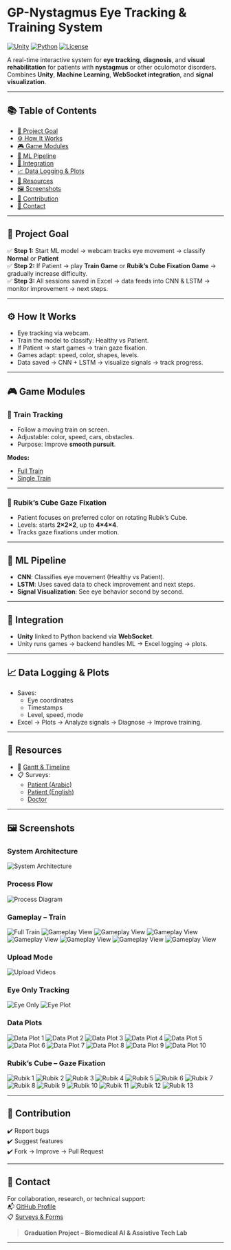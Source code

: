 # GP-Nystagmus Eye Tracking & Training System

[![Unity](https://img.shields.io/badge/Platform-Unity-ffb400?logo=unity)]()
[![Python](https://img.shields.io/badge/Backend-Python-blue?logo=python)]()
[![License](https://img.shields.io/github/license/Shehab-Hegab/GP-nystagmus-with-eye-tracking)]()

A real-time interactive system for **eye tracking**, **diagnosis**, and **visual rehabilitation** for patients with **nystagmus** or other oculomotor disorders.  
Combines **Unity**, **Machine Learning**, **WebSocket integration**, and **signal visualization**.

---

## 📚 Table of Contents

- [🎯 Project Goal](#-project-goal)
- [⚙️ How It Works](#️-how-it-works)
- [🎮 Game Modules](#-game-modules)
- [🧠 ML Pipeline](#-ml-pipeline)
- [🔗 Integration](#-integration)
- [📈 Data Logging & Plots](#-data-logging--plots)
- [📂 Resources](#-resources)
- [🖼️ Screenshots](#-screenshots)
- [🤝 Contribution](#-contribution)
- [📧 Contact](#-contact)

---

## 🎯 Project Goal

✅ **Step 1:** Start ML model → webcam tracks eye movement → classify **Normal** or **Patient**  
✅ **Step 2:** If Patient → play **Train Game** or **Rubik’s Cube Fixation Game** → gradually increase difficulty.  
✅ **Step 3:** All sessions saved in Excel → data feeds into CNN & LSTM → monitor improvement → next steps.

---

## ⚙️ How It Works

- Eye tracking via webcam.
- Train the model to classify: Healthy vs Patient.
- If Patient → start games → train gaze fixation.
- Games adapt: speed, color, shapes, levels.
- Data saved → CNN + LSTM → visualize signals → track progress.

---

## 🎮 Game Modules

### 🚆 Train Tracking

- Follow a moving train on screen.
- Adjustable: color, speed, cars, obstacles.
- Purpose: Improve **smooth pursuit**.

**Modes:**  
- [Full Train](https://drive.google.com/file/d/1_lrU5ZZ7M_gU2Fe3pQ_poHGJD09g1Ga6/view?usp=drive_link)  
- [Single Train](https://drive.google.com/file/d/1uQnZRPEIM_3OgR7_sidVaX8bNVZxBI8W/view?usp=drive_link)

---

### 🧊 Rubik’s Cube Gaze Fixation

- Patient focuses on preferred color on rotating Rubik’s Cube.
- Levels: starts **2×2×2**, up to **4×4×4**.
- Tracks gaze fixations under motion.

---

## 🧠 ML Pipeline

- **CNN**: Classifies eye movement (Healthy vs Patient).
- **LSTM**: Uses saved data to check improvement and next steps.
- **Signal Visualization**: See eye behavior second by second.

---

## 🔗 Integration

- **Unity** linked to Python backend via **WebSocket**.
- Unity runs games → backend handles ML → Excel logging → plots.

---

## 📈 Data Logging & Plots

- Saves:
  - Eye coordinates
  - Timestamps
  - Level, speed, mode
- Excel → Plots → Analyze signals → Diagnose → Improve training.

---

## 📂 Resources

- 📅 [Gantt & Timeline](https://docs.google.com/spreadsheets/d/1TkLX_q5t6vAm9R57QAuC5okDFoFYQ8wd57yXewiJa3M/edit?usp=sharing)
- 📋 Surveys:  
  - [Patient (Arabic)](https://docs.google.com/forms/d/e/1FAIpQLSfhU_CxO59pTOpdHfrxsELWIn-23gpyVego-ujayt2F48EqSg/viewform)  
  - [Patient (English)](https://forms.gle/nXjsG7GL7pAjySASA)  
  - [Doctor](https://docs.google.com/forms/d/e/1FAIpQLSciKyrwdtClstPlHFf0jYcR8N-ioTminI9EbtT88zsERKBKZg/viewform)

---

## 🖼️ Screenshots

### System Architecture
![System Architecture](https://github.com/user-attachments/assets/7de2ecc5-b16d-4cc5-b4e7-b312d7f127f5)

### Process Flow
![Process Diagram](https://github.com/user-attachments/assets/1502fac5-6160-49bb-bd6f-02e62fb42eb3)

### Gameplay – Train
![Full Train](https://github.com/user-attachments/assets/e88a1ea3-178a-4f93-9001-25e3d3edc743)
![Gameplay View](https://github.com/user-attachments/assets/1870d759-da74-462f-bde5-db7a476c92c5)
![Gameplay View](https://github.com/user-attachments/assets/c719bd25-d1b4-4de2-a418-7ca8258a7538)
![Gameplay View](https://github.com/user-attachments/assets/7e6c1f20-1fce-475d-9b43-01978fa4219b)
![Gameplay View](https://github.com/user-attachments/assets/64cfd325-3fb2-476a-8001-76bc5a6a9a54)
![Gameplay View](https://github.com/user-attachments/assets/2914c7b7-351a-48a4-b3b8-8300d532151f)
![Gameplay View](https://github.com/user-attachments/assets/7b1ee11d-1a4e-4cf9-b47c-f731e8e0fb66)
![Gameplay View](https://github.com/user-attachments/assets/6c5072b5-b5ce-472d-a7b0-9df170daea3d)

### Upload Mode
![Upload Videos](https://github.com/user-attachments/assets/8a77392b-bd8f-4082-93c3-9f816c7ab1f3)

### Eye Only Tracking
![Eye Only](https://github.com/user-attachments/assets/918ef336-7b7b-41e4-ac6c-f8c70c944590)
![Eye Plot](https://github.com/user-attachments/assets/61c0f74b-25c9-44e2-873d-b0f7a6afbbd5)

### Data Plots
![Data Plot 1](https://github.com/user-attachments/assets/092d6997-75dd-45d1-8052-30825cb1814d)
![Data Plot 2](https://github.com/user-attachments/assets/07f905d1-d35b-4cf5-b772-ea066cde9900)
![Data Plot 3](https://github.com/user-attachments/assets/62e0bde9-637d-4508-bf5d-7512f558b505)
![Data Plot 4](https://github.com/user-attachments/assets/b7bc01ce-d7ab-497f-91f3-d82b43809e9b)
![Data Plot 5](https://github.com/user-attachments/assets/f2e2468a-0426-4082-9cb8-f926df8252fa)
![Data Plot 6](https://github.com/user-attachments/assets/d268187b-d2a9-4113-b6fe-cd77c8ae6cec)
![Data Plot 7](https://github.com/user-attachments/assets/e1ff3bf8-60c6-4505-a5ac-28232e8ba544)
![Data Plot 8](https://github.com/user-attachments/assets/a8f77591-5252-489b-81ea-94df2618481d)
![Data Plot 9](https://github.com/user-attachments/assets/73c6e15a-ea34-4eb8-87dc-63c96ae91409)
![Data Plot 10](https://github.com/user-attachments/assets/f9205721-649c-4c1d-b96a-087f08d58ecb)

### Rubik’s Cube – Gaze Fixation
![Rubik 1](https://github.com/user-attachments/assets/866840e4-0804-474b-bd45-6c6eb1e5a392)
![Rubik 2](https://github.com/user-attachments/assets/70d847cf-04b9-4bfd-bd50-b19bfb3dcdff)
![Rubik 3](https://github.com/user-attachments/assets/87c3b1b7-f9c2-405a-8bf0-3b79293406d3)
![Rubik 4](https://github.com/user-attachments/assets/b447d3c5-0600-4cfa-990e-dc0f3b0a0ee3)
![Rubik 5](https://github.com/user-attachments/assets/73a7e3e5-22a4-4291-ac75-34caa421ecfb)
![Rubik 6](https://github.com/user-attachments/assets/fc21dd9c-8cbd-43d7-aff9-6a273a067a1b)
![Rubik 7](https://github.com/user-attachments/assets/5ccab184-62ab-46ef-8305-b72bcaedd89e)
![Rubik 8](https://github.com/user-attachments/assets/ffc51250-16c6-4213-bcc3-179cdbea6ecf)
![Rubik 9](https://github.com/user-attachments/assets/4346c7d6-7cd2-4768-bcd0-bd6c2a9f5c14)
![Rubik 10](https://github.com/user-attachments/assets/891c4d67-2739-4114-9b88-8cf4f2f270c7)
![Rubik 11](https://github.com/user-attachments/assets/e1582d77-0a94-4b24-bbe7-40387f919bb9)
![Rubik 12](https://github.com/user-attachments/assets/097c3714-1e8b-4ddf-821c-a1d22ca2c06d)
![Rubik 13](https://github.com/user-attachments/assets/147f283c-a50d-4f66-8b08-5cb2584a0a4e)

---

## 🤝 Contribution

✔️ Report bugs  
✔️ Suggest features  
✔️ Fork → Improve → Pull Request

---

## 📧 Contact

For collaboration, research, or technical support:  
📬 [GitHub Profile](https://github.com/Shehab-Hegab)  
📋 [Surveys & Forms](#-resources)

> **Graduation Project – Biomedical AI & Assistive Tech Lab**

---
